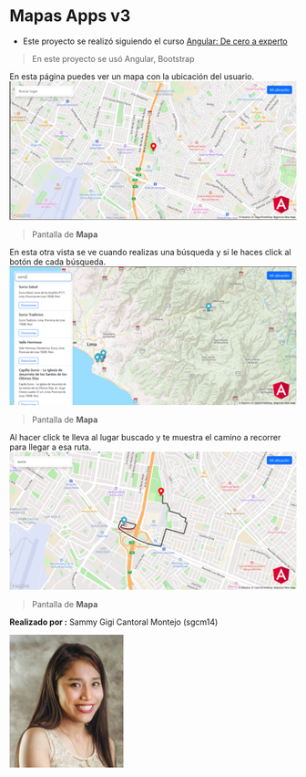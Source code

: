 Mapas Apps v3
=============
- Este proyecto se realizó siguiendo el curso [Angular: De cero a experto](https://www.udemy.com/course/angular-fernando-herrera/# "Angular: De cero a experto") 
> En este proyecto se usó Angular, Bootstrap

En esta página puedes ver un mapa con la ubicación del usuario.
![](https://raw.githubusercontent.com/sgcm14/mapas-app-v3/main/src/assets/imagen1.PNG)
> Pantalla de **Mapa**

En esta otra vista se ve cuando realizas una búsqueda y si le haces click al botón de cada búsqueda.
![](https://raw.githubusercontent.com/sgcm14/mapas-app-v3/main/src/assets/imagen2.PNG)
> Pantalla de **Mapa**

Al hacer click te lleva al lugar buscado y te muestra el camino a recorrer para llegar a esa ruta.
![](https://raw.githubusercontent.com/sgcm14/mapas-app-v3/main/src/assets/imagen3.PNG)
> Pantalla de **Mapa**


**Realizado por :** Sammy Gigi Cantoral Montejo (sgcm14)

<img src ="https://raw.githubusercontent.com/sgcm14/sgcm14/main/sammy.jpg" width="200">
